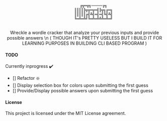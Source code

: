 <div align="center">
	<code>
		╔╦═╦╗─────╔╗
		║║║║╠╦╦═╦═╣╠╦╗╔═╗
		║║║║║╔╣╩╣═╣═╣╚╣╩╣
		╚═╩═╩╝╚═╩═╩╩╩═╩═╝
	</code>
	<p>
		Wreckle a wordle cracker that analyze your previous inputs and provide possible answers \n
		( THOUGH IT's PRETTY USELESS BUT  I BUILD IT FOR LEARNING PURPOSES IN BUILDING CLI BASED PROGRAM )
	</p>
</div>



#### TODO

Currently inprogress :heavy_check_mark:

- [] Refactor :sparkle:
- [] Display selection box for colors upon submitting the first guess
- [] Provide/Display possible answers upon submitting the first guess


#### License

This project is licensed under the MIT License agreement.
